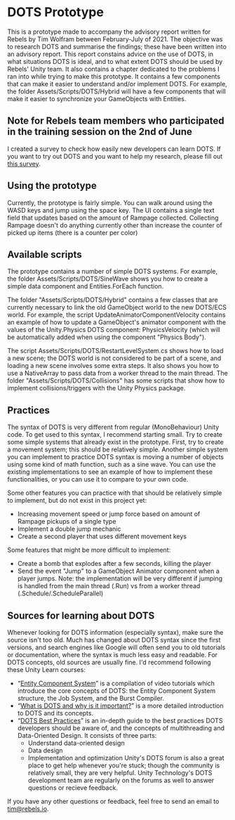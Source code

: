 # DOTS Prototype
This is a prototype made to accompany the advisory report written for Rebels by Tim Wolfram between February-July of 2021. The objective was to research DOTS and summarise the findings; these have been written into an advisory report. This report constains advice on the use of DOTS, in what situations DOTS is ideal, and to what extent DOTS should be used by Rebels' Unity team. It also contains a chapter dedicated to the problems I ran into while trying to make this prototype. It contains a few components that can make it easier to understand and/or implement DOTS. For example, the folder Assets/Scripts/DOTS/Hybrid will have a few components that will make it easier to synchronize your GameObjects with Entities.

## Note for Rebels team members who participated in the training session on the 2nd of June
I created a survey to check how easily new developers can learn DOTS. If you want to try out DOTS and you want to help my research, please fill out [this survey](https://forms.gle/mKajybjihhf8Gh3d9). 

## Using the prototype
Currently, the prototype is fairly simple. You can walk around using the WASD keys and jump using the space key. The UI contains a single text field that updates based on the amount of Rampage collected. Collecting Rampage doesn't do anything currently other than increase the counter of picked up items (there is a counter per color)

## Available scripts
The prototype contains a number of simple DOTS systems. For example, the folder Assets/Scripts/DOTS/SineWave shows you how to create a simple data component and Entities.ForEach function.

The folder "Assets/Scripts/DOTS/Hybrid" contains a few classes that are currently necessary to link the old GameObject world to the new DOTS/ECS world. For example, the script UpdateAnimatorComponentVelocity contains an example of how to update a GameObject's animator component with the values of the Unity.Physics DOTS component: PhysicsVelocity (which will be automatically added when using the component "Physics Body").

The script Assets/Scripts/DOTS/RestartLevelSystem.cs shows how to load a new scene; the DOTS world is not considered to be part of a scene, and loading a new scene involves some extra steps. It also shows you how to use a NativeArray to pass data from a worker thread to the main thread. 
The folder "Assets/Scripts/DOTS/Collisions" has some scripts that show how to implement collisions/triggers with the Unity Physics package.
## Practices
The syntax of DOTS is very different from regular (MonoBehaviour) Unity code. To get used to this syntax, I recommend starting small. Try to create some simple systems that already exist in the prototype. First, try to create a movement system; this should be relatively simple. Another simple system you can implement to practice DOTS syntax is moving a number of objects using some kind of math function, such as a sine wave. You can use the existing implementations to see an example of how to implement these functionalities, or you can use it to compare to your own code.

Some other features you can practice with that should be relatively simple to implement, but do not exist in this project yet:
- Increasing movement speed or jump force based on amount of Rampage pickups of a single type
- Implement a double jump mechanic
- Create a second player that uses different movement keys

Some features that might be more difficult to implement:
- Create a bomb that explodes after a few seconds, killing the player
- Send the event "Jump" to a GameObject Animator component when a player jumps. Note: the implementation will be very different if jumping is handled from the main thread (.Run) vs from a worker thread (.Schedule/.ScheduleParallel)

## Sources for learning about DOTS
Whenever looking for DOTS information (especially syntax), make sure the source isn't too old. Much has changed about DOTS syntax since the first versions, and search engines like Google will often send you to old tutorials or documentation, where the syntax is much less easy and readable. For DOTS concepts, old sources are usually fine. I'd recommend following these Unity Learn courses: 
- “[Entity Component System](https://learn.unity.com/tutorial/entity-component-system)” is a compilation of video tutorials which introduce the core concepts of DOTS: the Entity Component System structure, the Job System, and the Burst Compiler.
- “[What is DOTS and why is it important?](https://learn.unity.com/tutorial/what-is-dots-and-why-is-it-important)” is a more detailed introduction to DOTS and its concepts.
- “[DOTS Best Practices](https://learn.unity.com/course/dots-best-practices)” is an in-depth guide to the best practices DOTS developers should be aware of, and the concepts of multithreading and Data-Oriented Design. It consists of three parts:
  - Understand data-oriented design
  - Data design
  - Implementation and optimization
Unity's DOTS forum is also a great place to get help whenever you're stuck; though the community is relatively small, they are very helpful. Unity Technology's DOTS development team are regularly on the forums as well to answer questions or recieve feedback.

If you have any other questions or feedback, feel free to send an email to tim@rebels.io.
